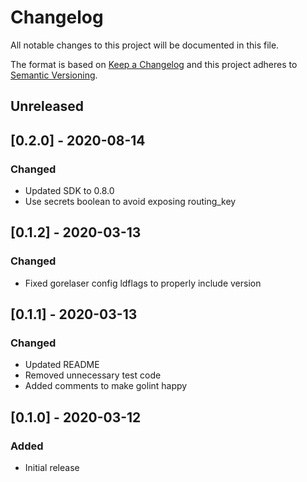 # Changelog
All notable changes to this project will be documented in this file.

The format is based on [Keep a Changelog](http://keepachangelog.com/en/1.0.0/)
and this project adheres to [Semantic
Versioning](http://semver.org/spec/v2.0.0.html).

## Unreleased

## [0.2.0] - 2020-08-14

### Changed
- Updated SDK to 0.8.0
- Use secrets boolean to avoid exposing routing_key

## [0.1.2] - 2020-03-13

### Changed
- Fixed gorelaser config ldflags to properly include version

## [0.1.1] - 2020-03-13

### Changed
- Updated README
- Removed unnecessary test code
- Added comments to make golint happy

## [0.1.0] - 2020-03-12

### Added
- Initial release
